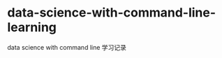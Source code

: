 data-science-with-command-line-learning
=======================================

data science with command line 学习记录
